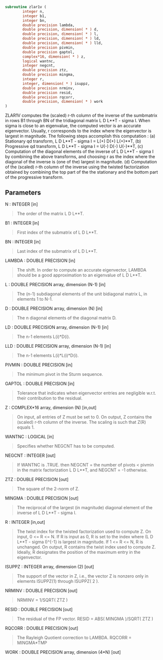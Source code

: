 ```fortran
subroutine zlar1v (
        integer n,
        integer b1,
        integer bn,
        double precision lambda,
        double precision, dimension( * ) d,
        double precision, dimension( * ) l,
        double precision, dimension( * ) ld,
        double precision, dimension( * ) lld,
        double precision pivmin,
        double precision gaptol,
        complex*16, dimension( * ) z,
        logical wantnc,
        integer negcnt,
        double precision ztz,
        double precision mingma,
        integer r,
        integer, dimension( * ) isuppz,
        double precision nrminv,
        double precision resid,
        double precision rqcorr,
        double precision, dimension( * ) work
)
```

ZLAR1V computes the (scaled) r-th column of the inverse of
the sumbmatrix in rows B1 through BN of the tridiagonal matrix
L D L\*\*T - sigma I. When sigma is close to an eigenvalue, the
computed vector is an accurate eigenvector. Usually, r corresponds
to the index where the eigenvector is largest in magnitude.
The following steps accomplish this computation :
(a) Stationary qd transform,  L D L\*\*T - sigma I = L(+) D(+) L(+)\*\*T,
(b) Progressive qd transform, L D L\*\*T - sigma I = U(-) D(-) U(-)\*\*T,
(c) Computation of the diagonal elements of the inverse of
L D L\*\*T - sigma I by combining the above transforms, and choosing
r as the index where the diagonal of the inverse is (one of the)
largest in magnitude.
(d) Computation of the (scaled) r-th column of the inverse using the
twisted factorization obtained by combining the top part of the
the stationary and the bottom part of the progressive transform.

## Parameters
N : INTEGER [in]
> The order of the matrix L D L\*\*T.

B1 : INTEGER [in]
> First index of the submatrix of L D L\*\*T.

BN : INTEGER [in]
> Last index of the submatrix of L D L\*\*T.

LAMBDA : DOUBLE PRECISION [in]
> The shift. In order to compute an accurate eigenvector,
> LAMBDA should be a good approximation to an eigenvalue
> of L D L\*\*T.

L : DOUBLE PRECISION array, dimension (N-1) [in]
> The (n-1) subdiagonal elements of the unit bidiagonal matrix
> L, in elements 1 to N-1.

D : DOUBLE PRECISION array, dimension (N) [in]
> The n diagonal elements of the diagonal matrix D.

LD : DOUBLE PRECISION array, dimension (N-1) [in]
> The n-1 elements L(i)\*D(i).

LLD : DOUBLE PRECISION array, dimension (N-1) [in]
> The n-1 elements L(i)\*L(i)\*D(i).

PIVMIN : DOUBLE PRECISION [in]
> The minimum pivot in the Sturm sequence.

GAPTOL : DOUBLE PRECISION [in]
> Tolerance that indicates when eigenvector entries are negligible
> w.r.t. their contribution to the residual.

Z : COMPLEX\*16 array, dimension (N) [in,out]
> On input, all entries of Z must be set to 0.
> On output, Z contains the (scaled) r-th column of the
> inverse. The scaling is such that Z(R) equals 1.

WANTNC : LOGICAL [in]
> Specifies whether NEGCNT has to be computed.

NEGCNT : INTEGER [out]
> If WANTNC is .TRUE. then NEGCNT = the number of pivots < pivmin
> in the  matrix factorization L D L\*\*T, and NEGCNT = -1 otherwise.

ZTZ : DOUBLE PRECISION [out]
> The square of the 2-norm of Z.

MINGMA : DOUBLE PRECISION [out]
> The reciprocal of the largest (in magnitude) diagonal
> element of the inverse of L D L\*\*T - sigma I.

R : INTEGER [in,out]
> The twist index for the twisted factorization used to
> compute Z.
> On input, 0 <= R <= N. If R is input as 0, R is set to
> the index where (L D L\*\*T - sigma I)^{-1} is largest
> in magnitude. If 1 <= R <= N, R is unchanged.
> On output, R contains the twist index used to compute Z.
> Ideally, R designates the position of the maximum entry in the
> eigenvector.

ISUPPZ : INTEGER array, dimension (2) [out]
> The support of the vector in Z, i.e., the vector Z is
> nonzero only in elements ISUPPZ(1) through ISUPPZ( 2 ).

NRMINV : DOUBLE PRECISION [out]
> NRMINV = 1/SQRT( ZTZ )

RESID : DOUBLE PRECISION [out]
> The residual of the FP vector.
> RESID = ABS( MINGMA )/SQRT( ZTZ )

RQCORR : DOUBLE PRECISION [out]
> The Rayleigh Quotient correction to LAMBDA.
> RQCORR = MINGMA\*TMP

WORK : DOUBLE PRECISION array, dimension (4\*N) [out]
